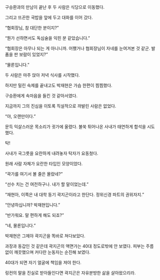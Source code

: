 구승환과의 만남이 끝난 후 두 사람은 식당으로 이동했다.

그리고 뜨끈한 국밥을 앞에 두고 대화를 이어 갔다.

“협회장님, 참 대단한 분이지?”

“뭔가 선하면서도 독심술을 익힌 분 같았습니다.”

“협회장은 아무나 되는 게 아니니까. 어쨌거나 협회장님이 자네를 눈여겨본 것 같군. 발품을 판 보람이 있었지?”

“물론입니다.”

두 사람은 마주 앉아 저녁 식사를 시작했다.

하지만 밀린 숙제를 끝내고도 박재현은 가슴 한편이 찜찜했다.

구승환에게 속마음을 들킨 것 같아서였다.

지금까지 그의 진심을 이토록 직설적으로 까발린 사람은 없었다.

“야, 오랜만이다.”

문득 익살스러운 목소리가 귓가에 울렸다. 불쑥 튀어나온 사내가 태연하게 합석을 시도했다.

탁!

사내가 국그릇을 요란하게 내려놓자 탁자가 요동쳤다.

원래 사람 자체가 요란한 타입인 모양이었다.

“곽가를 여기서 볼 줄은 몰랐네?”

“선수 치는 건 여전하구나. 내가 할 말이었는데.”

“재현아, 이쪽은 내 대학 동기 곽지곤이라고 한단다. 정위신경 파트의 권위자지.”

“안녕하십니까? 박재현입니다.”

“반가워요. 말 편하게 해도 되죠?”

“네, 물론입니다.”

박재현은 그제야 곽지곤을 똑바로 쳐다보았다.

과장과 동갑인 것 같은데 곽지곤의 액면가는 40대 정도로밖에 안 보였다. 피부는 주름 없이 깨끗했으며 커다란 눈동자는 순진해 보였다.

40대가 되면 자기 얼굴에 책임을 져야 한다.

링컨의 말을 진실로 받아들인다면 곽지곤은 자유분방한 삶을 살아왔으리라.